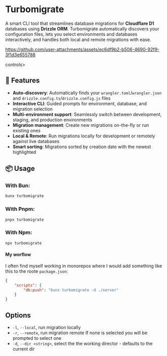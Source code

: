 # Turbomigrate

A smart CLI tool that streamlines database migrations for **Cloudflare D1** databases using **Drizzle ORM**. Turbomigrate automatically discovers your configuration files, lets you select environments and databases interactively, and handles both local and remote migrations with ease.

https://github.com/user-attachments/assets/ec6df9b2-b506-4690-92f9-3f1d3e655788

controls></video>

## 🚀 Features

- **Auto-discovery**: Automatically finds your `wrangler.toml`/`wrangler.json` and `drizzle.config.ts`/`drizzle.config.js` files
- **Interactive CLI**: Guided prompts for environment, database, and migration selection  
- **Multi-environment support**: Seamlessly switch between development, staging, and production environments
- **Migration management**: Create new migrations on-the-fly or run existing ones
- **Local & Remote**: Run migrations locally for development or remotely against live databases
- **Smart sorting**: Migrations sorted by creation date with the newest highlighted

## 📦 Usage

### With Bun:
```bash
bunx turbomigrate
```
### With Pnpm:
```bash
pnpx turbomigrate
```
### With Npm:
```bash
npx turbomigrate
```

#### My worflow
I often find myself working in monorepos where I would add something like this to the roote `package.json`:
```json
{
    "scripts": {
	    "db:push": "bunx turbomigrate -d ./server"
    }
}
```

## Options
- `-l`, `--local`, run migration locally
- `-r`, `--remote`, run migration remote
If none is selected you will be prompted to select one
- `-d`, `--dir <string>`, select the the working director - defaults to the current dir



